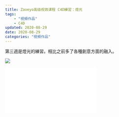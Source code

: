 ```yaml
---
title: Zaoeyo高级视效课程 C4D練習：燈光
tags: 
    - "視頻作品"
    - C4D
updated: 2020-08-29
date: 2020-08-29
categories: "視頻作品"
---
```


>
第三週是燈光的練習。相比之前多了各種創意方面的融入。

![](/asset/images/staticframe/week3.jpg)

<iframe src="//player.bilibili.com/player.html?aid=584452876&bvid=BV1F64y1F7ac&cid=232474695&page=1" scrolling="no" border="0" frameborder="no" framespacing="0" allowfullscreen="true"> </iframe>